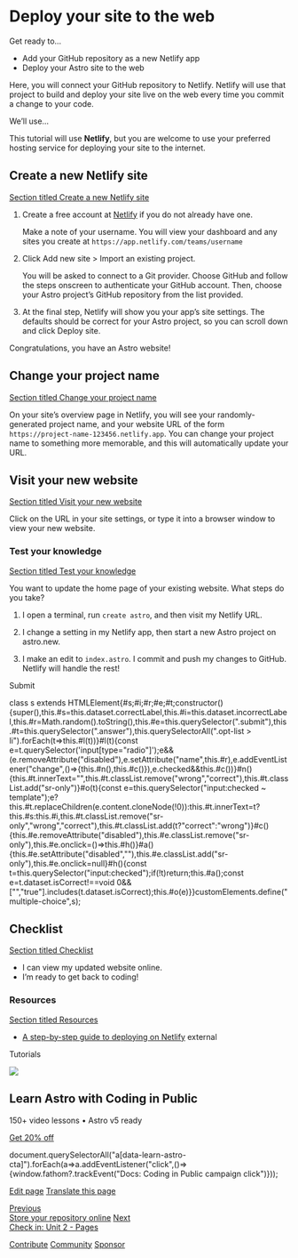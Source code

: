 Deploy your site to the web
===========================

Get ready to…

*   Add your GitHub repository as a new Netlify app
*   Deploy your Astro site to the web

Here, you will connect your GitHub repository to Netlify. Netlify will use that project to build and deploy your site live on the web every time you commit a change to your code.

We’ll use…

This tutorial will use **Netlify**, but you are welcome to use your preferred hosting service for deploying your site to the internet.

Create a new Netlify site
-------------------------

[Section titled Create a new Netlify site](#create-a-new-netlify-site)

1.  Create a free account at [Netlify](https://netlify.com) if you do not already have one.
    
    Make a note of your username. You will view your dashboard and any sites you create at `https://app.netlify.com/teams/username`
    
2.  Click Add new site > Import an existing project.
    
    You will be asked to connect to a Git provider. Choose GitHub and follow the steps onscreen to authenticate your GitHub account. Then, choose your Astro project’s GitHub repository from the list provided.
    
3.  At the final step, Netlify will show you your app’s site settings. The defaults should be correct for your Astro project, so you can scroll down and click Deploy site.
    

Congratulations, you have an Astro website!

Change your project name
------------------------

[Section titled Change your project name](#change-your-project-name)

On your site’s overview page in Netlify, you will see your randomly-generated project name, and your website URL of the form `https://project-name-123456.netlify.app`. You can change your project name to something more memorable, and this will automatically update your URL.

Visit your new website
----------------------

[Section titled Visit your new website](#visit-your-new-website)

Click on the URL in your site settings, or type it into a browser window to view your new website.

### Test your knowledge

[Section titled Test your knowledge](#test-your-knowledge)

You want to update the home page of your existing website. What steps do you take?

1.  I open a terminal, run `create astro`, and then visit my Netlify URL.
    
2.  I change a setting in my Netlify app, then start a new Astro project on astro.new.
    
3.  I make an edit to `index.astro`. I commit and push my changes to GitHub. Netlify will handle the rest!
    

Submit

class s extends HTMLElement{#s;#i;#r;#e;#t;constructor(){super(),this.#s=this.dataset.correctLabel,this.#i=this.dataset.incorrectLabel,this.#r=Math.random().toString(),this.#e=this.querySelector(".submit"),this.#t=this.querySelector(".answer"),this.querySelectorAll(".opt-list > li").forEach(t=>this.#l(t))}#l(t){const e=t.querySelector('input\[type="radio"\]');e&&(e.removeAttribute("disabled"),e.setAttribute("name",this.#r),e.addEventListener("change",()=>{this.#n(),this.#c()}),e.checked&&this.#c())}#n(){this.#t.innerText="",this.#t.classList.remove("wrong","correct"),this.#t.classList.add("sr-only")}#o(t){const e=this.querySelector("input:checked ~ template");e?this.#t.replaceChildren(e.content.cloneNode(!0)):this.#t.innerText=t?this.#s:this.#i,this.#t.classList.remove("sr-only","wrong","correct"),this.#t.classList.add(t?"correct":"wrong")}#c(){this.#e.removeAttribute("disabled"),this.#e.classList.remove("sr-only"),this.#e.onclick=()=>this.#h()}#a(){this.#e.setAttribute("disabled",""),this.#e.classList.add("sr-only"),this.#e.onclick=null}#h(){const t=this.querySelector("input:checked");if(!t)return;this.#a();const e=t.dataset.isCorrect!==void 0&&\["","true"\].includes(t.dataset.isCorrect);this.#o(e)}}customElements.define("multiple-choice",s);

Checklist
---------

[Section titled Checklist](#checklist)

 *    I can view my updated website online.
*    I’m ready to get back to coding!

### Resources

[Section titled Resources](#resources)

*   [A step-by-step guide to deploying on Netlify](https://www.netlify.com/blog/2016/09/29/a-step-by-step-guide-deploying-on-netlify/) external
    

Tutorials

![](/_astro/CodingInPublic.DpaYu7Qd_5sx41.webp)

Learn Astro with **Coding in Public**
-------------------------------------

150+ video lessons • Astro v5 ready

[Get 20% off](https://learnastro.dev?code=ASTRO_PROMO)

document.querySelectorAll("a\[data-learn-astro-cta\]").forEach(a=>a.addEventListener("click",()=>{window.fathom?.trackEvent("Docs: Coding in Public campaign click")}));

[Edit page](https://github.com/withastro/docs/edit/main/src/content/docs/en/tutorial/1-setup/5.mdx) [Translate this page](https://contribute.docs.astro.build/guides/i18n/)

[Previous  
Store your repository online](/en/tutorial/1-setup/4/) [Next  
Check in: Unit 2 - Pages](/en/tutorial/2-pages/)

[Contribute](/en/contribute/) [Community](https://astro.build/chat) [Sponsor](https://opencollective.com/astrodotbuild)

